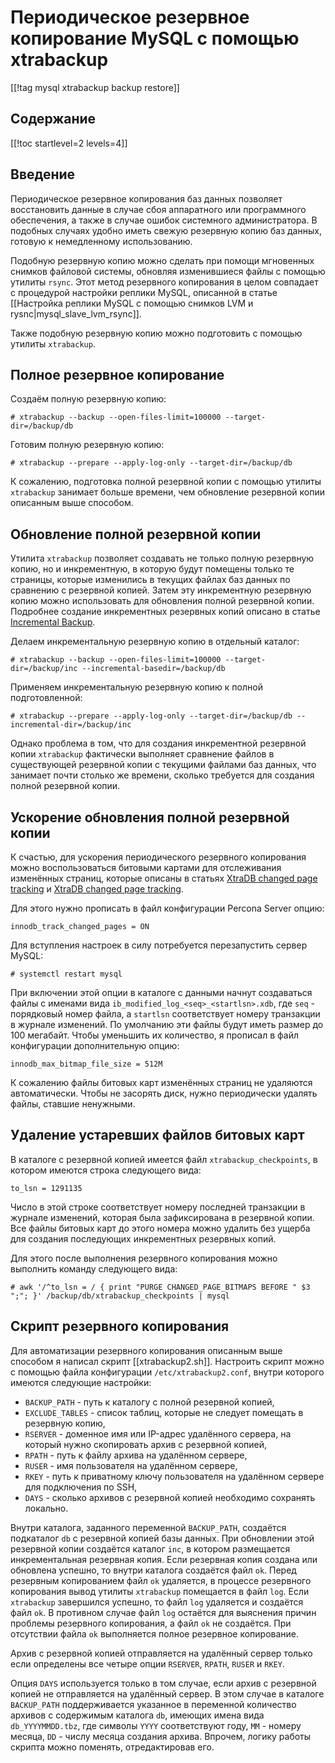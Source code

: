 Периодическое резервное копирование MySQL с помощью xtrabackup
==============================================================

[[!tag mysql xtrabackup backup restore]]

Содержание
----------

[[!toc startlevel=2 levels=4]]

Введение
--------

Периодическое резервное копирования баз данных позволяет восстановить данные в случае сбоя аппаратного или программного обеспечения, а также в случае ошибок системного администратора. В подобных случаях удобно иметь свежую резервную копию баз данных, готовую к немедленному использованию.

Подобную резервную копию можно сделать при помощи мгновенных снимков файловой системы, обновляя изменившиеся файлы с помощью утилиты `rsync`. Этот метод резервного копирования в целом совпадает с процедурой настройки реплики MySQL, описанной в статье [[Настройка реплики MySQL с помощью снимков LVM и rysnc|mysql_slave_lvm_rsync]].

Также подобную резервную копию можно подготовить с помощью утилиты `xtrabackup`. 

Полное резервное копирование
----------------------------

Создаём полную резервную копию:

    # xtrabackup --backup --open-files-limit=100000 --target-dir=/backup/db

Готовим полную резервную копию:

    # xtrabackup --prepare --apply-log-only --target-dir=/backup/db

К сожалению, подготовка полной резервной копии с помощью утилиты `xtrabackup` занимает больше времени, чем обновление резервной копии описанным выше способом.

Обновление полной резервной копии
---------------------------------

Утилита `xtrabackup` позволяет создавать не только полную резервную копию, но и инкрементную, в которую будут помещены только те страницы, которые изменились в текущих файлах баз данных по сравнению с резервной копией. Затем эту инкрементную резервную копию можно использовать для обновления полной резервной копии. Подробнее создание инкрементных резервных копий описано в статье [Incremental Backup](https://docs.percona.com/percona-xtrabackup/2.4/backup_scenarios/incremental_backup.html).

Делаем инкрементальную резервную копию в отдельный каталог:

    # xtrabackup --backup --open-files-limit=100000 --target-dir=/backup/inc --incremental-basedir=/backup/db

Применяем инкрементальную резервную копию к полной подготовленной:

    # xtrabackup --prepare --apply-log-only --target-dir=/backup/db --incremental-dir=/backup/inc

Однако проблема в том, что для создания инкрементной резервной копии `xtrabackup` фактически выполняет сравнение файлов в существующей резервной копии с текущими файлами баз данных, что занимает почти столько же времени, сколько требуется для создания полной резервной копии.

Ускорение обновления полной резервной копии
-------------------------------------------

К счастью, для ускорения периодического резервного копирования можно воспользоваться битовыми картами для отслеживания изменённых страниц, которые описаны в статьях [XtraDB changed page tracking](https://www.percona.com/doc/percona-server/5.6/management/changed_page_tracking.html) и [XtraDB changed page tracking](https://docs.percona.com/percona-server/5.7/management/changed_page_tracking.html).

Для этого нужно прописать в файл конфигурации Percona Server опцию:

    innodb_track_changed_pages = ON

Для вступления настроек в силу потребуется перезапустить сервер MySQL:

    # systemctl restart mysql

При включении этой опции в каталоге с данными начнут создаваться файлы с именами вида `ib_modified_log_<seq>_<startlsn>.xdb`, где `seq` - порядковый номер файла, а `startlsn` соответствует номеру транзакции в журнале изменений. По умолчанию эти файлы будут иметь размер до 100 мегабайт. Чтобы уменьшить их количество, я прописал в файл конфигурации дополнительную опцию:

    innodb_max_bitmap_file_size = 512M

К сожалению файлы битовых карт изменённых страниц не удаляются автоматически. Чтобы не засорять диск, нужно периодически удалять файлы, ставшие ненужными.

Удаление устаревших файлов битовых карт
---------------------------------------

В каталоге с резервной копией имеется файл `xtrabackup_checkpoints`, в котором имеются строка следующего вида:

    to_lsn = 1291135

Число в этой строке соответствует номеру последней транзакции в журнале изменений, которая была зафиксирована в резервной копии. Все файлы битовых карт до этого номера можно удалить без ущерба для создания последующих инкрементных резервных копий.

Для этого после выполнения резервного копирования можно выполнить команду следующего вида:

    # awk '/^to_lsn = / { print "PURGE CHANGED_PAGE_BITMAPS BEFORE " $3 ";"; }' /backup/db/xtrabackup_checkpoints | mysql

Скрипт резервного копирования
-----------------------------

Для автоматизации резервного копирования описанным выше способом я написал скрипт [[xtrabackup2.sh]]. Настроить скрипт можно с помощью файла конфигурации `/etc/xtrabackup2.conf`, внутри которого имеются следующие настройки:

* `BACKUP_PATH` - путь к каталогу с полной резервной копией,
* `EXCLUDE_TABLES` - список таблиц, которые не следует помещать в резервную копию,
* `RSERVER` - доменное имя или IP-адрес удалённого сервера, на который нужно скопировать архив с резервной копией,
* `RPATH` - путь к файлу архива на удалённом сервере,
* `RUSER` - имя пользователя на удалённом сервере,
* `RKEY` - путь к приватному ключу пользователя на удалённом сервере для подключения по SSH,
* `DAYS` - сколько архивов с резервной копией необходимо сохранять локально.

Внутри каталога, заданного переменной `BACKUP_PATH`, создаётся подкаталог `db` с резервной копией базы данных. При обновлении этой резервной копии создаётся каталог `inc`, в котором размещается инкрементальная резервная копия. Если резервная копия создана или обновлена успешно, то внутри каталога создаётся файл `ok`. Перед резервным копированием файл `ok` удаляется, в процессе резервного копирования вывод утилиты `xtrabackup` помещается в файл `log`. Если `xtrabackup` завершился успешно, то файл `log` удаляется и создаётся файл `ok`. В противном случае файл `log` остаётся для выяснения причин проблемы резервного копирования, а файл `ok` не создаётся. При отсутствии файла `ok` выполняется полное резервное копирование.

Архив с резервной копией отправляется на удалённый сервер только если определены все четыре опции `RSERVER`, `RPATH`, `RUSER` и `RKEY`.

Опция `DAYS` используется только в том случае, если архив с резервной копией не отправляется на удалённый сервер. В этом случае в каталоге `BACKUP_PATH` поддерживается указанное в переменной количество архивов с содержимым каталога `db`, имеющих имена вида `db_YYYYMMDD.tbz`, где символы `YYYY` соответствуют году, `MM` - номеру месяца, `DD` - числу месяца создания архива. Впрочем, логику работы скрипта можно поменять, отредактировав его.
